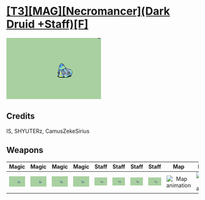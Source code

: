 # [\[T3\]\[MAG\]\[Necromancer\]\(Dark Druid +Staff\)\[F\]](../%5BT3%5D%5BMAG%5D%5BNecromancer%5D(Dark%20Druid%20+Staff)%5BF%5D)

<img src="./6.%20Magic%20(FE7)/Magic_000.png" alt="[T3][MAG][Necromancer](Dark Druid +Staff)[F] standing" />

## Credits

IS, SHYUTERz, CamusZekeSirius

## Weapons


|Magic |Magic |Magic |Magic |Staff |Staff |Staff |Staff |Map |Material |Palette |
|  :---: | :---: | :---: | :---: | :---: | :---: | :---: | :---: | :---: | :---: | :---: |
| <img alt="Magic animation" src="./6.%20Magic%20(FE7)/Magic.gif" /> | <img alt="Magic animation" src="./6.%20Magic%20(FE8)/Magic.gif" /> | <img alt="Magic animation" src="./6.%20Magic%20(Sorcress,%20Critical%20Sigil)/Magic.gif" /> | <img alt="Magic animation" src="./6.%20Magic%20(Sorcress,%20No%20Critical%20Sigil/Magic.gif" /> | <img alt="Staff animation" src="./7.%20Staff/Staff.gif" /> | <img alt="Staff animation" src="./7.%20Staff%20(CamusZekeSirius)/Staff.gif" /> | <img alt="Staff animation" src="./7.%20Staff%20(FE7%20Dark%20Effect)/Staff.gif" /> | <img alt="Staff animation" src="./7.%20Staff%20(FE8%20Dark%20Effect)/Staff.gif" /> | <img alt="Map animation" src="./Map%20Sprites/Map.gif" /> | <img alt="Material animation" src="./Material/Material.gif" /> | <img alt="Palette animation" src="./Palette/Palette.gif" /> |
